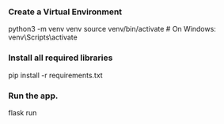 
### Create a Virtual Environment

python3 -m venv venv
source venv/bin/activate  # On Windows: venv\Scripts\activate

### Install all required libraries
pip install -r requirements.txt

### Run the app.
flask run